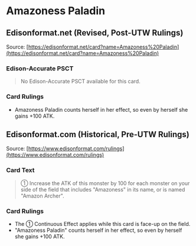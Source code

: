 # Amazoness Paladin

## Edisonformat.net (Revised, Post-UTW Rulings)

Source: [https://edisonformat.net/card?name=Amazoness%20Paladin](https://edisonformat.net/card?name=Amazoness%20Paladin)

### Edison-Accurate PSCT

> No Edison-Accurate PSCT available for this card.

### Card Rulings

*   Amazoness Paladin counts herself in her effect, so even by herself she gains +100 ATK.


## Edisonformat.com (Historical, Pre-UTW Rulings)

Source: [https://www.edisonformat.com/rulings](https://www.edisonformat.com/rulings)

### Card Text

> ① Increase the ATK of this monster by 100 for each monster on your side of the field that includes "Amazoness" in its name, or is named "Amazon Archer".

### Card Rulings

*   The ① Continuous Effect applies while this card is face-up on the field.
*   "Amazoness Paladin" counts herself in her effect, so even by herself she gains +100 ATK.


